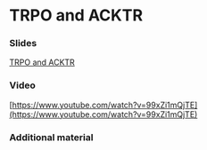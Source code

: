 # TRPO and ACKTR

### Slides

[TRPO and ACKTR](https://master-dac.isir.upmc.fr/slides_bank/trpo_acktr.pdf)

### Video

[https://www.youtube.com/watch?v=99xZi1mQjTE](https://www.youtube.com/watch?v=99xZi1mQjTE)

### Additional material
